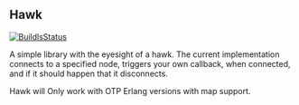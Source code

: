## Hawk
[![BuildlsStatus](https://travis-ci.org/ruanpienaar/hawk.svg?branch=master)](https://travis-ci.org/ruanpienaar/hawk)

A simple library with the eyesight of a hawk.
The current implementation connects to a specified node, 
triggers your own callback, when connected, and if it should 
happen that it disconnects.

Hawk will Only work with OTP Erlang versions with map support.